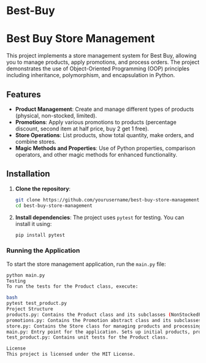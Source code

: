 # Best-Buy

# Best Buy Store Management

This project implements a store management system for Best Buy, allowing you to manage products, apply promotions, and process orders. The project demonstrates the use of Object-Oriented Programming (OOP) principles including inheritance, polymorphism, and encapsulation in Python.

## Features

- **Product Management**: Create and manage different types of products (physical, non-stocked, limited).
- **Promotions**: Apply various promotions to products (percentage discount, second item at half price, buy 2 get 1 free).
- **Store Operations**: List products, show total quantity, make orders, and combine stores.
- **Magic Methods and Properties**: Use of Python properties, comparison operators, and other magic methods for enhanced functionality.

## Installation

1. **Clone the repository**:
    ```bash
    git clone https://github.com/yourusername/best-buy-store-management.git
    cd best-buy-store-management
    ```

2. **Install dependencies**:
    The project uses `pytest` for testing. You can install it using:
    ```bash
    pip install pytest
    ```

### Running the Application

To start the store management application, run the `main.py` file:
```bash
python main.py
Testing
To run the tests for the Product class, execute:

bash
pytest test_product.py
Project Structure
products.py: Contains the Product class and its subclasses (NonStockedProduct, LimitedProduct).
promotions.py: Contains the Promotion abstract class and its subclasses (PercentDiscount, SecondHalfPrice, ThirdOneFree).
store.py: Contains the Store class for managing products and processing orders.
main.py: Entry point for the application. Sets up initial products, promotions, and starts the user interface.
test_product.py: Contains unit tests for the Product class.

License
This project is licensed under the MIT License.


